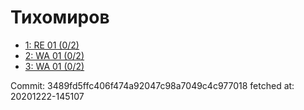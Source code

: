 # Тихомиров
- [1: RE 01 (0/2)](1.md)
- [2: WA 01 (0/2)](2.md)
- [3: WA 01 (0/2)](3.md)

Commit: 3489fd5ffc406f474a92047c98a7049c4c977018
 fetched at: 20201222-145107
